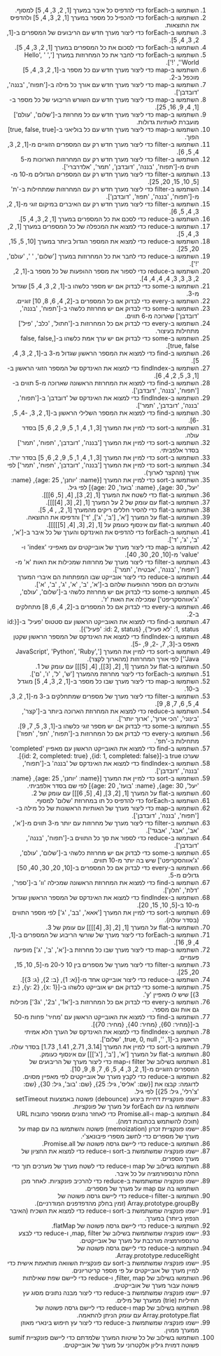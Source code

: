 <div dir="rtl">

1. השתמשו ב-forEach כדי להדפיס כל איבר במערך \[1, 2, 3, 4, 5\] למסוף.
2. השתמשו ב-forEach כדי להכפיל כל מספר במערך \[1, 2, 3, 4, 5\] ולהדפיס את התוצאות.
3. השתמשו ב-forEach כדי ליצור מערך חדש עם הריבועים של המספרים ב-\[1, 2, 3, 4, 5\].
4. השתמשו ב-forEach כדי לסכום את כל המספרים במערך \[1, 2, 3, 4, 5\].
5. השתמשו ב-forEach כדי לחבר את כל המחרוזות במערך \['Hello', ' ', 'World', '\!'\].
6. השתמשו ב-map כדי ליצור מערך חדש עם כל מספר ב-\[1, 2, 3, 4, 5\] מוכפל ב-2.
7. השתמשו ב-map כדי ליצור מערך חדש עם אורך כל מילה ב-\['תפוח', 'בננה', 'דובדבן'\].
8. השתמשו ב-map כדי ליצור מערך חדש עם השורש הריבועי של כל מספר ב-\[1, 4, 9, 16, 25\].
9. השתמשו ב-map כדי ליצור מערך חדש עם כל מחרוזת ב-\['שלום', 'עולם'\] מועברת לאותיות גדולות.
10. השתמשו ב-map כדי ליצור מערך חדש עם כל בוליאני ב-\[true, false, true\] הפוך.
11. השתמשו ב-filter כדי ליצור מערך חדש רק עם המספרים הזוגיים מ-\[1, 2, 3, 4, 5, 6\].
12. השתמשו ב-filter כדי ליצור מערך חדש רק עם המחרוזות הארוכות מ-5 תווים מ-\['תפוח', 'בננה', 'דובדבן', 'תמר', 'אלדרברי'\].
13. השתמשו ב-filter כדי ליצור מערך חדש רק עם המספרים הגדולים מ-10 מ-\[5, 10, 15, 20, 25\].
14. השתמשו ב-filter כדי ליצור מערך חדש רק עם המחרוזות שמתחילות ב-'ת' מ-\['תפוח', 'בננה', 'תפוז', 'דובדבן'\].
15. השתמשו ב-filter כדי ליצור מערך חדש רק עם האיברים במיקום זוגי מ-\[1, 2, 3, 4, 5, 6\].
16. השתמשו ב-reduce כדי לסכם את כל המספרים במערך \[1, 2, 3, 4, 5\].
17. השתמשו ב-reduce כדי למצוא את המכפלה של כל המספרים במערך \[1, 2, 3, 4, 5\].
18. השתמשו ב-reduce כדי למצוא את המספר הגדול ביותר במערך \[10, 5, 15, 20, 25\].
19. השתמשו ב-reduce כדי לחבר את כל המחרוזות במערך \['שלום', ' ', 'עולם', '\!'\].
20. השתמשו ב-reduce כדי לספור את מספר ההופעות של כל מספר ב-\[1, 2, 2, 3, 3, 3, 4, 4, 4, 4\].
21. השתמשו ב-some כדי לבדוק אם יש מספר כלשהו ב-\[1, 2, 3, 4, 5\] שגדול מ-3.
22. השתמשו ב-every כדי לבדוק אם כל המספרים ב-\[2, 4, 6, 8, 10\] זוגיים.
23. השתמשו ב-some כדי לבדוק אם יש מחרוזת כלשהי ב-\['תפוח', 'בננה', 'דובדבן'\] שארוכה מ-6 תווים.
24. השתמשו ב-every כדי לבדוק אם כל המחרוזות ב-\['חתול', 'כלב', 'פיל'\] מתחילות בעיצור.
25. השתמשו ב-some כדי לבדוק אם יש ערך אמת כלשהו ב-\[false, false, true, false\].
26. השתמשו ב-find כדי למצוא את המספר הראשון שגדול מ-3 ב-\[1, 2, 3, 4, 5\].
27. השתמשו ב-findIndex כדי למצוא את האינדקס של המספר הזוגי הראשון ב-\[1, 3, 5, 2, 4, 6\].
28. השתמשו ב-find כדי למצוא את המחרוזת הראשונה שארוכה מ-5 תווים ב-\['תפוח', 'בננה', 'דובדבן'\].
29. השתמשו ב-findIndex כדי למצוא את האינדקס של 'דובדבן' ב-\['תפוח', 'בננה', 'דובדבן', 'תמר'\].
30. השתמשו ב-find כדי למצוא את המספר השלילי הראשון ב-\[1, 2, 3, \-4, 5, \-6\].
31. השתמשו ב-sort כדי למיין את המערך \[3, 1, 4, 1, 5, 9, 2, 6, 5\] בסדר עולה.
32. השתמשו ב-sort כדי למיין את המערך \['בננה', 'דובדבן', 'תפוח', 'תמר'\] בסדר אלפביתי.
33. השתמשו ב-sort כדי למיין את המערך \[3, 1, 4, 1, 5, 9, 2, 6, 5\] בסדר יורד.
34. השתמשו ב-sort כדי למיין את המערך \['בננה', 'דובדבן', 'תפוח', 'תמר'\] לפי אורך (מהקצר לארוך).
35. השתמשו ב-sort כדי למיין את המערך \[{name: 'יוחנן', age: 25}, {name: 'יעל', age: 30}, {name: 'בועז', age: 20}\] לפי גיל.
36. השתמשו ב-flat כדי לשטח את המערך \[1, \[2, 3\], \[4, \[5, 6\]\]\].
37. השתמשו ב-flat עם עומק של 2 על המערך \[1, \[2, \[3, \[4\]\]\]\].
38. השתמשו ב-flat כדי להסיר חללים ריקים מהמערך \[1, 2, , 4, 5\].
39. השתמשו ב-flat על המערך \['א', \['ב', 'ג'\], 'ד'\] והדפיסו את התוצאה.
40. השתמשו ב-flat עם אינסוף כעומק על \[1, \[2, \[3, \[4, \[5\]\]\]\]\].
41. השתמשו ב-forEach כדי להדפיס את האינדקס והערך של כל איבר ב-\['א', 'ב', 'ג', 'ד'\].
42. השתמשו ב-map כדי ליצור מערך של אובייקטים עם מאפייני 'index' ו-'value' מ-\[10, 20, 30, 40\].
43. השתמשו ב-filter כדי ליצור מערך של מחרוזות שמכילות את האות 'א' מ-\['תפוח', 'בננה', 'אבטיח', 'תמר'\].
44. השתמשו ב-reduce כדי ליצור אובייקט שבו המפתחות הם איברי המערך והערכים הם מספר ההופעות שלהם ב-\['א', 'ב', 'א', 'ג', 'ב', 'א'\].
45. השתמשו ב-some כדי לבדוק אם יש מחרוזת כלשהי ב-\['שלום', 'עולם', 'ג'אווהסקריפט'\] שמכילה את האות 'ז'.
46. השתמשו ב-every כדי לבדוק אם כל המספרים ב-\[2, 4, 6, 8\] מתחלקים ב-2.
47. השתמשו ב-find כדי למצוא את האובייקט הראשון עם סטטוס 'פעיל' ב-\[{id: 1, status: 'לא פעיל'}, {id: 2, status: 'פעיל'}\].
48. השתמשו ב-findIndex כדי למצוא את האינדקס של המספר הראשון שקטן מאפס ב-\[3, 7, \-2, 9, \-5\].
49. השתמשו ב-sort כדי למיין את המערך \['JavaScript', 'Python', 'Ruby', 'Java'\] לפי אורך המחרוזות (מהארוך לקצר).
50. השתמשו ב-flat על המערך \[1, \[2, \[3\]\], \[4, \[5\]\]\] עם עומק של 1\.
51. השתמשו ב-forEach כדי ליצור מחרוזת מהמערך \['ש', 'ל', 'ו', 'ם'\].
52. השתמשו ב-map כדי ליצור מערך שבו כל מספר ב-\[1, 2, 3, 4, 5\] מוגדל ב-10.
53. השתמשו ב-filter כדי ליצור מערך של מספרים שמתחלקים ב-3 מ-\[1, 2, 3, 4, 5, 6, 7, 8, 9\].
54. השתמשו ב-reduce כדי למצוא את המחרוזת הארוכה ביותר ב-\['קצר', 'בינוני', 'הכי ארוך', 'ארוך יותר'\].
55. השתמשו ב-some כדי לבדוק אם יש מספר זוגי כלשהו ב-\[1, 3, 5, 7, 9\].
56. השתמשו ב-every כדי לבדוק אם כל המחרוזות ב-\['תפוח', 'תפ', 'תפוז'\] מתחילות ב-'תפ'.
57. השתמשו ב-find כדי למצוא את האובייקט הראשון עם מאפיין 'completed' שערכו true ב-\[{id: 1, completed: false}, {id: 2, completed: true}\].
58. השתמשו ב-findIndex כדי למצוא את האינדקס של 'בננה' ב-\['תפוח', 'בננה', 'דובדבן'\].
59. השתמשו ב-sort כדי למיין את המערך \[{name: 'יוחנן', age: 25}, {name: 'יעל', age: 30}, {name: 'בועז', age: 20}\] לפי שם בסדר אלפביתי.
60. השתמשו ב-flat על המערך \[1, \[2, 3\], \[4, \[5, 6\]\]\] עם עומק של 2\.
61. השתמשו ב-forEach כדי להדפיס כל תו במחרוזת 'שלום' למסוף.
62. השתמשו ב-map כדי ליצור מערך של האותיות הראשונות של כל מילה ב-\['תפוח', 'בננה', 'דובדבן'\].
63. השתמשו ב-filter כדי ליצור מערך של מחרוזות עם יותר מ-3 תווים מ-\['א', 'אב', 'אבג', 'אבגד'\].
64. השתמשו ב-reduce כדי לספור את סך כל התווים ב-\['תפוח', 'בננה', 'דובדבן'\].
65. השתמשו ב-some כדי לבדוק אם יש מחרוזת כלשהי ב-\['שלום', 'עולם', 'ג'אווהסקריפט'\] שיש בה יותר מ-10 תווים.
66. השתמשו ב-every כדי לבדוק אם כל המספרים ב-\[10, 20, 30, 40, 50\] גדולים מ-5.
67. השתמשו ב-find כדי למצוא את המחרוזת הראשונה שמכילה 'וו' ב-\['ספר', 'דלת', 'חלון'\].
68. השתמשו ב-findIndex כדי למצוא את האינדקס של המספר הראשון שגדול מ-10 ב-\[5, 10, 15, 20\].
69. השתמשו ב-sort כדי למיין את המערך \['אאא', 'בב', 'ג'\] לפי מספר התווים (בסדר עולה).
70. השתמשו ב-flat על המערך \[1, \[2, \[3, \[4\]\]\]\] עם עומק של 3\.
71. השתמשו ב-forEach כדי ליצור מערך של שורשי הריבוע של המספרים ב-\[1, 4, 9, 16\].
72. השתמשו ב-map כדי ליצור מערך שבו כל מחרוזת ב-\['א', 'ב', 'ג'\] מופיעה פעמיים.
73. השתמשו ב-filter כדי ליצור מערך של מספרים בין 10 ל-20 מ-\[5, 10, 15, 20, 25\].
74. השתמשו ב-reduce כדי ליצור אובייקט אחד מ-\[{א: 1}, {ב: 2}, {ג: 3}\].
75. השתמשו ב-some כדי לבדוק אם יש אובייקט כלשהו ב-\[{x: 1}, {y: 2}, {z: 3}\] שיש לו מאפיין 'y'.
76. השתמשו ב-every כדי לבדוק אם כל המחרוזות ב-\['א1', 'ב2', 'ג3'\] מכילות גם אות וגם מספר.
77. השתמשו ב-find כדי למצוא את האובייקט הראשון עם 'מחיר' פחות מ-50 ב-\[{מחיר: 60}, {מחיר: 40}, {מחיר: 70}\].
78. השתמשו ב-findIndex כדי למצוא את האינדקס של הערך הלא אמיתי הראשון ב-\[1, '', true, 0, null, 'שלום'\].
79. השתמשו ב-sort כדי למיין את המערך \[3.14, 2.71, 1.41, 1.73\] בסדר עולה.
80. השתמשו ב-flat על המערך \['א', \['ב', \['ג'\]\]\] עם אינסוף כעומק.
81. השתמשו בשילוב של filter ו-map כדי ליצור מערך של הריבועים של המספרים הזוגיים מ-\[1, 2, 3, 4, 5, 6, 7, 8, 9, 10\].
82. השתמשו ב-reduce כדי לקבץ מערך של אובייקטים לפי מאפיין מסוים. לדוגמה: קבצו את \[{שם: 'אליס', גיל: 25}, {שם: 'בוב', גיל: 30}, {שם: 'צ'רלי', גיל: 25}\] לפי גיל.
83. יישמו פונקציית דחיית ביצוע (debounce) פשוטה באמצעות setTimeout והשתמשו בה עם forEach על מערך של פונקציות.
84. השתמשו ב-map ו-Promise.all כדי לאחזר נתונים ממספר כתובות URL (תוכלו להשתמש בכתובות דמה).
85. יישמו פונקציית זכרון (memoization) פשוטה והשתמשו בה עם map על מערך של מספרים כדי לחשב מספרי פיבונאצ'י.
86. השתמשו ב-reduce כדי ליישם גרסה פשוטה של Promise.all.
87. יישמו פונקציה שמשתמשת ב-sort ו-reduce כדי למצוא את החציון של מערך מספרים.
88. השתמשו בשילוב של map ו-reduce כדי לשטח מערך של מערכים תוך כדי החלת טרנספורמציה על כל איבר.
89. יישמו פונקציה שמשתמשת ב-reduce כדי להרכיב פונקציות. לאחר מכן השתמשו בה עם map על מערך של מספרים.
90. השתמשו ב-filter ו-reduce כדי ליישם גרסה פשוטה של Array.prototype.groupBy (זמין בחלק מהדפדפנים המודרניים).
91. יישמו פונקציה שמשתמשת ב-sort ו-reduce כדי למצוא את השכיח (האיבר הנפוץ ביותר) במערך.
92. השתמשו ב-reduce כדי ליישם גרסה פשוטה של flatMap.
93. יישמו פונקציה שמשתמשת בשילוב של map, filter, ו-reduce כדי לבצע טרנספורמציה מורכבת על מערך של אובייקטים.
94. השתמשו ב-reduce כדי ליישם גרסה פשוטה של Array.prototype.reduceRight.
95. יישמו פונקציה שמשתמשת ב-sort עם פונקציית השוואה מותאמת אישית כדי למיין מערך של אובייקטים על פי מספר קריטריונים.
96. השתמשו בשילוב של filter, map, ו-reduce כדי ליישם שפת שאילתות פשוטה עבור מערך של אובייקטים.
97. יישמו פונקציה שמשתמשת ב-reduce כדי ליצור מבנה נתונים מסוג עץ תחיליות (trie) ממערך של מילים.
98. השתמשו בשילוב של map ו-reduce כדי ליישם גרסה פשוטה של Array.prototype.flat עם עומק הניתן להתאמה.
99. יישמו פונקציה שמשתמשת ב-reduce כדי ליצור עץ חיפוש בינארי מאוזן ממערך ממוין.
100. השתמשו בשילוב של כל שיטות המערך שלמדתם כדי ליישם פונקציית sumif פשוטה דמוית גיליון אלקטרוני על מערך של אובייקטים.

</div>
